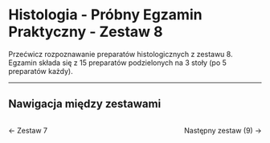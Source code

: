 # Histologia - Próbny Egzamin Praktyczny - Zestaw 8

Przećwicz rozpoznawanie preparatów histologicznych z zestawu 8. Egzamin składa się z 15 preparatów podzielonych na 3 stoły (po 5 preparatów każdy).

<div data-histologia-viewer data-zestaw="8"></div>

---

## Nawigacja między zestawami

<div style="display: flex; justify-content: space-between; margin-top: 2rem;">
  <a href="histologia-zestaw-7.html" class="quiz-btn quiz-btn-secondary" style="text-decoration: none;">← Zestaw 7</a>
  <a href="histologia-zestaw-9.html" class="quiz-btn quiz-btn-primary" style="text-decoration: none;">Następny zestaw (9) →</a>
</div>
